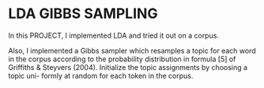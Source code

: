 # LDA GIBBS SAMPLING #

In this PROJECT, I implemented LDA and tried it out on a corpus.

Also, I implemented a Gibbs sampler which resamples a topic for each word in the
corpus according to the probability distribution in formula [5] of Griffiths
& Steyvers (2004). Initialize the topic assignments by choosing a topic uni-
formly at random for each token in the corpus.


